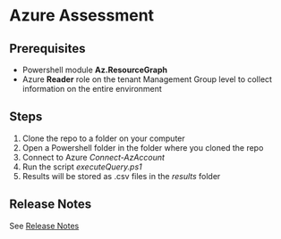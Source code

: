 # Azure Assessment

## Prerequisites

- Powershell module **Az.ResourceGraph**
- Azure **Reader** role on the tenant Management Group level to collect information on the entire environment

## Steps

1. Clone the repo to a folder on your computer
2. Open a Powershell folder in the folder where you cloned the repo
3. Connect to Azure *Connect-AzAccount*
4. Run the script *executeQuery.ps1*
5. Results will be stored as .csv files in the *results* folder
 
## Release Notes

See [Release Notes](./releaseNotes.md)